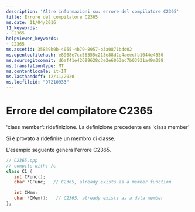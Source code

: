 ```yaml
---
description: 'Altre informazioni su: errore del compilatore C2365'
title: Errore del compilatore C2365
ms.date: 11/04/2016
f1_keywords:
- C2365
helpviewer_keywords:
- C2365
ms.assetid: 35839b0b-4055-4b79-8957-b3a0871bdd02
ms.openlocfilehash: e8968e7cc56355c213e88d2e4aeecfb1044e4550
ms.sourcegitcommit: d6af41e42699628c3e2e6063ec7b03931a49a098
ms.translationtype: MT
ms.contentlocale: it-IT
ms.lasthandoff: 12/11/2020
ms.locfileid: "97210933"
---
```

# <a name="compiler-error-c2365"></a>Errore del compilatore C2365

'class member': ridefinizione. La definizione precedente era 'class member'

Si è provato a ridefinire un membro di classe.

L'esempio seguente genera l'errore C2365.

```cpp
// C2365.cpp
// compile with: /c
class C1 {
   int CFunc();
   char *CFunc;   // C2365, already exists as a member function

   int CMem;
   char *CMem();   // C2365, already exists as a data member
};
```
